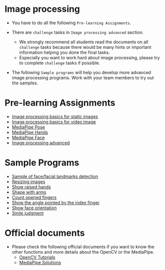 # Image processing
- You have to do all the following `Pre-learning Assignments`.

- There are `challenge` tasks in `Image processing advanced` section.
    - We strongly recommend all students read the documents on all `challenge` tasks because there would be many hints or important information helping you done the final tasks.
    - Especially you want to work hard about image processing, please try to complete `challenge` tasks if possible. 

- The following `Sample programs` will help you develop more advanced image processing programs. Work with your team members to try out the samples.

# Pre-learning Assignments
- [Image processing basics for static images](basics/basics_static.md)
- [Image processing basics for video image](basics/basics_02.md)
- [MediaPipe Pose](mediapipe/pose.md)
- [MediaPipe Hands](mediapipe/hands.md)
- [MediaPipe Face](mediapipe/face.md)
- [Image processing advanced](advanced/holistic.md)

# Sample Programs
- [Sample of face/facial landmarks detection](samples/sample_face_detection.md)
- [Resizing images](samples/resizing_images.md)
- [Show raised hands](samples/show_raised_hands.md)
- [Shape with arms](samples/shape_with_arms.md)
- [Count opened fingers](samples/count_opened_fingers.md)
- [Show the angle pointed by the index finger](samples/show_angle.md)
- [Show face orientation](samples/show_face_orientation.md)
- [Smile judgment](samples/smile_judgement.md)

# Official documents
- Please check the following official documents if you want to know the other functions and more details about the OpenCV or the MediaPipe.
	- [OpenCV Tutorials](https://docs.opencv.org/4.5.2/d9/df8/tutorial_root.html)
	- [MediaPipe Solutions](https://google.github.io/mediapipe/solutions/solutions.html)
